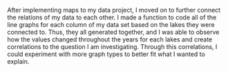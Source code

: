 After implementing maps to my data project, I moved on to further connect the relations of my data to each other. I made a function
to code all of the line graphs for each column of my data set based on the lakes they were connected to. Thus, they all generated together, and I was able to observe how the values changed throughout the years for each lakes and create correlations to the question I am investigating. Through this correlations, I could experiment with more graph types to better fit what I wanted to explain.
